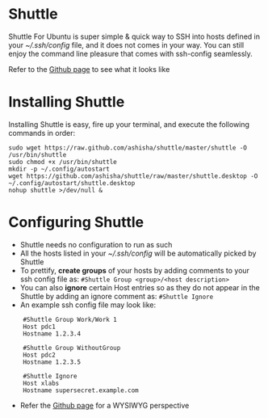 Shuttle
==================

Shuttle For Ubuntu is super simple & quick way to SSH into hosts defined in your *~/.ssh/config* file, and it does not comes in your way. You can still enjoy the command line pleasure that comes with ssh-config seamlessly.

Refer to the [Github page](http://ashisha.github.io/shuttle) to see what it looks like


Installing Shuttle
==================
Installing Shuttle is easy, fire up your terminal, and execute the following commands in order:

```Shell
sudo wget https://raw.github.com/ashisha/shuttle/master/shuttle -O /usr/bin/shuttle
sudo chmod +x /usr/bin/shuttle
mkdir -p ~/.config/autostart
wget https://github.com/ashisha/shuttle/raw/master/shuttle.desktop -O ~/.config/autostart/shuttle.desktop
nohup shuttle >/dev/null &
```


Configuring Shuttle
===================
* Shuttle needs no configuration to run as such
* All the hosts listed in your *~/.ssh/config* will be automatically picked by Shuttle
* To prettify, **create groups** of your hosts by adding comments to your ssh config file as:
      ```#Shuttle Group <group>/<host description>```
* You can also **ignore** certain Host entries so as they do not appear in the Shuttle by adding an ignore comment as:
      ```#Shuttle Ignore```
* An example ssh config file may look like:

```Shell
    #Shuttle Group Work/Work 1
    Host pdc1
    Hostname 1.2.3.4
    
    #Shuttle Group WithoutGroup
    Host pdc2
    Hostname 1.2.3.5
    
    #Shuttle Ignore
    Host xlabs
    Hostname supersecret.example.com
```
* Refer the [Github page](http://ashisha.github.io/shuttle) for a WYSIWYG perspective
